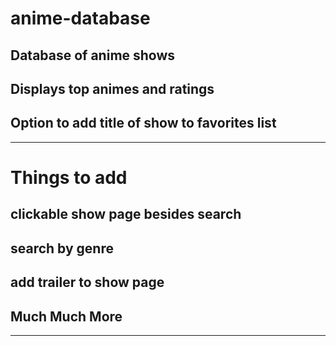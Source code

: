 # anime-database
## Database of anime shows
## Displays top animes and ratings
## Option to add title of show to favorites list
----------------------------------------------------------
# Things to add
## clickable show page besides search
## search by genre
## add trailer to show page
## Much Much More
----------------------------------------------------------

